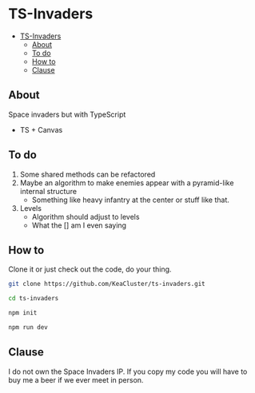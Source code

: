 # TS-Invaders

<!--toc:start-->

- [TS-Invaders](#ts-invaders)
  - [About](#about)
  - [To do](#to-do)
  - [How to](#how-to)
  - [Clause](#clause)
  <!--toc:end-->

## About

Space invaders but with TypeScript

- TS + Canvas

## To do

1. Some shared methods can be refactored
2. Maybe an algorithm to make enemies appear with a pyramid-like internal structure
   - Something like heavy infantry at the center or stuff like that.
3. Levels
   - Algorithm should adjust to levels
   - What the [] am I even saying

## How to

Clone it or just check out the code, do your thing.

```sh
git clone https://github.com/KeaCluster/ts-invaders.git

cd ts-invaders

npm init

npm run dev

```

## Clause

I do not own the Space Invaders IP.
If you copy my code you will have to buy me a beer if we ever meet in person.
